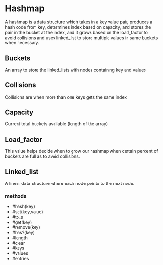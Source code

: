 # Hashmap

A hashmap is a data structure which takes in a key value pair, produces a hash code from key, determines index based on capacity, and stores the pair in the bucket at the index, and it grows based on the load_factor to avoid collisions and uses linked_list to store multiple values in same buckets when necessary.

## Buckets

An array to store the linked_lists with nodes containing key and values

## Collisions

Collisions are when more than one keys gets the same index

## Capacity

Current total buckets available (length of the array)

## Load_factor

This value helps decide when to grow our hashmap when certain percent of buckets are full as to avoid collisions.

## Linked_list

A linear data structure where each node points to the next node.

### methods

- #hash(key)
- #set(key,value)
- #to_s
- #get(key)
- #remove(key)
- #has?(key)
- #length
- #clear
- #keys
- #values
- #entries

